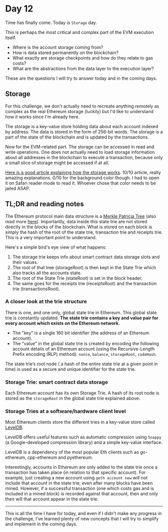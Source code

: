 # Day 12

Time has finally come. Today is `Storage` day.

This is perhaps the most critical and complex part of the EVM execution itself.

- Where is the account storage coming from?
- How is data stored permanently on the blockchain?
- What exactly are storage checkpoints and how do they relate to gas costs?
- What are the abstractions from the data layer to the execution layer?

These are the questions I will try to answer today and in the coming days.

## Storage

For this challenge, we don't actually need to recreate anything remotely as complex as the real Ethereum storage (luckily) but I'd like to understand how it works since I'm already here.

The storage is a key-value store holding data about each account indexed by address. The data is stored in the form of 256-bit words. The storage is a part of the state of the blockchain and is updated by the transactions.

Now for the EVM-related part. The storage can be accessed in read and write operations. One does not actually need to load storage information about all addresses in the blockchain to execute a transaction, because only a small slice of storage might be accessed if at all.

[Here is a good article explaining how the storage works](https://medium.com/hackernoon/getting-deep-into-ethereum-how-data-is-stored-in-ethereum-e3f669d96033). 10/10 article, really amazing explanations. 0/10 for the background color though. I had to open it on Safari reader mode to read it. Whoever chose that color needs to be jailed ASAP.

## TL;DR and reading notes

The Ethereum protocol main data structure is a [Merkle Patricia Tree](https://ethereum.org/en/developers/docs/data-structures-and-encoding/patricia-merkle-trie/) (also read more [here](https://github.com/ethereum/wiki/wiki/Patricia-Tree)). Importantly, data inside this state trie are not stored directly in the blocks of the blockchain. What is stored on each block is simply the hash of the root of the state trie, transaction trie and receipts trie. This is a very important point to understand.

Here's a simple bird's eye view of what happens:

1. The storage trie keeps info about smart contract data storage slots and their values.
2. The root of that tree (storageRoot) is then kept in the State Trie which also tracks all the accounts state.
3. The root of the State Trie (stateRoot) is set in the block header.
4. The same goes for the receipts trie (receiptsRoot) and the transaction trie (transactionsRoot).

### A closer look at the trie structure

There is one, and one only, global state trie in Ethereum. This global state trie is constantly updated.
**The state trie contains a key and value pair for every account which exists on the Ethereum network.**

- The "key" is a single 160 bit identifier (the address of an Ethereum account).
- The "value" in the global state trie is created by encoding the following account details of an Ethereum account (using the Recursive-Length Prefix encoding (RLP) method): `nonce`, `balance`, `storageRoot`, `codeHash`.

The state trie’s root node ( a hash of the entire state trie at a given point in time) is used as a secure and unique identifier for the state trie.

### Storage Trie: smart contract data storage

Each Ethereum account has its own Storage Trie. A hash of its root node is stored as the `storageRoot` in the global state trie explained above.

### Storage Tries at a software/hardware client level

Most Ethereum clients store the different tries in a key-value store called [LevelDB](https://github.com/google/leveldb).

LevelDB offers useful features such as automatic compression using `Snappy` (a Google-developed compression library) and a simple key-value interface.

LevelDB is a dependency of the most popular Eth clients such as go-ethereum, cpp-ethereum and pyethereum.

Interestingly, accounts in Ethereum are only added to the state trie once a transaction has taken place (in relation to that specific account). For example, just creating a new account using `geth account new` will not include that account in the state trie; even after many blocks have been mined. However, if a successful transaction (one which costs gas and is included in a mined block) is recorded against that account, then and only then will that account appear in the state trie.

---

This is all the time I have for today, and even if I didn't make any progress in the challenge, I've learned plenty of new concepts that I will try to simplify and implement in the coming days.
